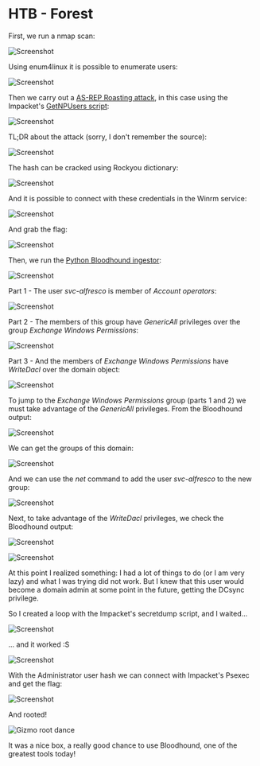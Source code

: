 # HTB - Forest

First, we run a nmap scan:

![Screenshot](images/Screenshot_1.png)


Using enum4linux it is possible to enumerate users:

![Screenshot](images/Screenshot_2.png)



Then we carry out a [AS-REP Roasting attack](https://blog.stealthbits.com/cracking-active-directory-passwords-with-as-rep-roasting/), in this case using the Impacket's [GetNPUsers script](https://github.com/SecureAuthCorp/impacket/blob/master/examples/GetNPUsers.py):

![Screenshot](images/Screenshot_3.png)


TL;DR about the attack (sorry, I don't remember the source):

![Screenshot](images/Screenshot_4.png)


The hash can be cracked using Rockyou dictionary:

![Screenshot](images/Screenshot_5.png)


And it is possible to connect with these credentials in the Winrm service:

![Screenshot](images/Screenshot_6.png)


And grab the flag:

![Screenshot](images/Screenshot_7.png)


Then, we run the [Python Bloodhound ingestor](https://github.com/fox-it/BloodHound.py):

![Screenshot](images/Screenshot_8.png)


Part 1 - The user *svc-alfresco* is member of *Account operators*:

![Screenshot](images/Screenshot_11.png)


Part 2 - The members of this group have *GenericAll* privileges over the group *Exchange Windows Permissions*:

![Screenshot](images/Screenshot_14.png)


Part 3 - And the members of *Exchange Windows Permissions* have *WriteDacl* over the domain object:

![Screenshot](images/Screenshot_19.png)


To jump to the *Exchange Windows Permissions* group (parts 1 and 2) we must take advantage of the *GenericAll* privileges. From the Bloodhound output:

![Screenshot](images/Screenshot_13.png)


We can get the groups of this domain:

![Screenshot](images/Screenshot_12.png)

And we can use the *net* command to add the user *svc-alfresco* to the new group:

![Screenshot](images/Screenshot_15.png)


Next, to take advantage of the *WriteDacl* privileges, we check the Bloodhound output:

![Screenshot](images/Screenshot_9.png)

![Screenshot](images/Screenshot_10.png)


At this point I realized something: I had a lot of things to do (or I am very lazy) and what I was trying did not work. But I knew that this user would become a domain admin at some point in the future, getting the DCsync privilege. 

So I created a loop with the Impacket's secretdump script, and I waited...

![Screenshot](images/Screenshot_20.png)

... and it worked :S 

![Screenshot](images/Screenshot_21.png)


With the Administrator user hash we can connect with Impacket's Psexec and get the flag:

![Screenshot](images/Screenshot_22.png)

And rooted!

![Gizmo root dance](https://66.media.tumblr.com/ca16586140710cf138959f4664b344a3/tumblr_msuoiwf1Oy1qfr6udo1_500.gifv)

It was a nice box, a really good chance to use Bloodhound, one of the greatest tools today!